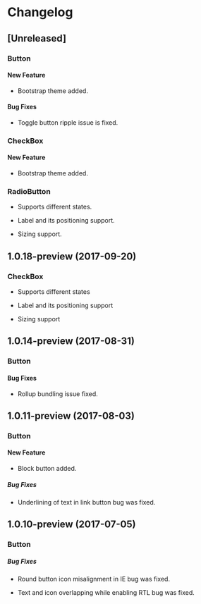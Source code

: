 # Changelog

## [Unreleased]

### Button

#### New Feature

- Bootstrap theme added.

#### Bug Fixes

- Toggle button ripple issue is fixed.

### CheckBox

#### New Feature

- Bootstrap theme added.

### RadioButton

- Supports different states.
 
- Label and its positioning support.

- Sizing support.

## 1.0.18-preview (2017-09-20)

### CheckBox

- Supports different states
 
- Label and its positioning support

- Sizing support

## 1.0.14-preview (2017-08-31)

### Button

#### Bug Fixes

- Rollup bundling issue fixed.

## 1.0.11-preview (2017-08-03)

### Button

#### New Feature

- Block button added.

##### Bug Fixes

- Underlining of text in link button bug was fixed.

## 1.0.10-preview (2017-07-05)

### Button

##### Bug Fixes

- Round button icon misalignment in IE bug was fixed.

- Text and icon overlapping while enabling RTL bug was fixed.